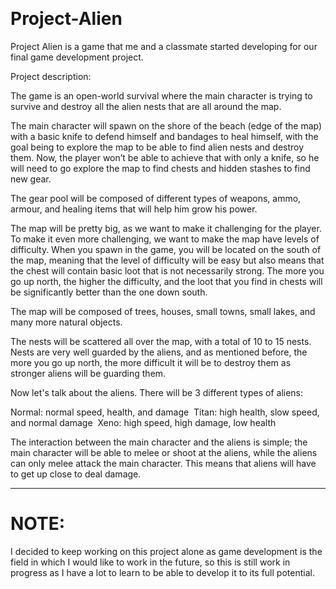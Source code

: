  
# Project-Alien

Project Alien is a game that me and a classmate started developing for our final game development project. 

Project description:

The game is an open-world survival where the main character is trying to survive and destroy all the alien nests that are all around the map. 

The main character will spawn on the shore of the beach (edge of the map) with a basic knife to defend himself and bandages to heal himself, with the goal being to explore the map to be able to find alien nests and destroy them. Now, the player won’t be able to achieve that with only a knife, so he will need to go explore the map to find chests and hidden stashes to find new gear. 

The gear pool will be composed of different types of weapons, ammo, armour, and healing items that will help him grow his power. 

The map will be pretty big, as we want to make it challenging for the player. To make it even more challenging, we want to make the map have levels of difficulty. When you spawn in the game, you will be located on the south of the map, meaning that the level of difficulty will be easy but also means that the chest will contain basic loot that is not necessarily strong. The more you go up north, the higher the difficulty, and the loot that you find in chests will be significantly better than the one down south. 

The map will be composed of trees, houses, small towns, small lakes, and many more natural objects. 

The nests will be scattered all over the map, with a total of 10 to 15 nests. Nests are very well guarded by the aliens, and as mentioned before, the more you go up north, the more difficult it will be to destroy them as stronger aliens will be guarding them. 

Now let's talk about the aliens. There will be 3 different types of aliens:

Normal: normal speed, health, and damage 
Titan: high health, slow speed, and normal damage 
Xeno: high speed, high damage, low health 

The interaction between the main character and the aliens is simple; the main character will be able to melee or shoot at the aliens, while the aliens can only melee attack the main character. This means that aliens will have to get up close to deal damage.

-------------------------------------------------

# NOTE:
I decided to keep working on this project alone as game development is the field in which I would like to work in the future, so this is still work in progress as I have a lot to learn to be able to develop it to its full potential. 
 
